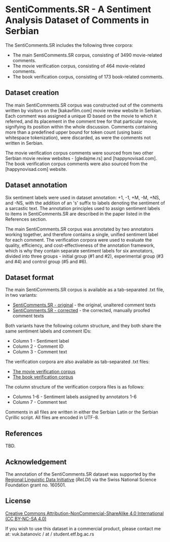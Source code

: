 # SentiComments.SR - A Sentiment Analysis Dataset of Comments in Serbian
The SentiComments.SR includes the following three corpora:
- The main SentiComments.SR corpus, consisting of 3490 movie-related comments.
- The movie verification corpus, consisting of 464 movie-related comments.
- The book verification corpus, consisting of 173 book-related comments.

## Dataset creation
The main SentiComments.SR corpus was constructed out of the comments written by visitors on the [kakavfilm.com] movie review website in Serbian.
Each comment was assigned a unique ID based on the movie to which it referred, and its placement in the comment tree for that particular movie, signifying its position within the whole discussion.
Comments containing more than a predefined upper bound for token count (using basic whitespace tokenization), were discarded, as were the comments not written in Serbian.

The movie verification corpus comments were sourced from two other Serbian movie review websites - [gledajme.rs] and [happynovisad.com].
The book verification corpus comments were also sourced from the [happynovisad.com] website.

## Dataset annotation
Six sentiment labels were used in dataset annotation: +1, -1, +M, -M, +NS, and -NS, with the addition of an 's' suffix to labels denoting the sentiment of a sarcastic text.
The annotation principles used to assign sentiment labels to items in SentiComments.SR are described in the paper listed in the References section.

The main SentiComments.SR corpus was annotated by two annotators working together, and therefore contains a single, unified sentiment label for each comment.
The verification corpora were used to evaluate the quality, efficiency, and cost-effectiveness of the annotation framework, which is why they contain separate sentiment labels for six annotators, divided into three groups - initial group (#1 and #2), experimental group (#3 and #4) and control group (#5 and #6).

## Dataset format
The main SentiComments.SR corpus is available as a tab-separated .txt file, in two variants:
* [SentiComments.SR - original](./SentiComments.SR.orig.txt) - the original, unaltered comment texts
* [SentiComments.SR - corrected](./SentiComments.SR.corr.txt) - the corrected, manually proofed comment texts

Both variants have the following column structure, and they both share the same sentiment labels and comment IDs:
* Column 1 - Sentiment label
* Column 2 - Comment ID
* Column 3 - Comment text

The verification corpora are also available as tab-separated .txt files:
* [The movie verification corpus](./SentiComments.SR.verif.movies.txt)
* [The book verification corpus](./SentiComments.SR.verif.books.txt)

The column structure of the verification corpora files is as follows:
* Columns 1-6 - Sentiment labels assigned by annotators 1-6
* Column 7 - Comment text

Comments in all files are written in either the Serbian Latin or the Serbian Cyrillic script.
All files are encoded in UTF-8.

## References
TBD.

## Acknowledgement
The annotation of the SentiComments.SR dataset was supported by the [Regional Linguistic Data Initiative](http://reldi.spur.uzh.ch/) (*ReLDI*) via the Swiss National Science Foundation grant no. 160501.

## License
[Creative Commons Attribution-NonCommercial-ShareAlike 4.0 International (CC BY-NC-SA 4.0)](http://creativecommons.org/licenses/by-nc-sa/4.0/)

If you wish to use this dataset in a commercial product, please contact me at: vuk.batanovic / at / student.etf.bg.ac.rs
